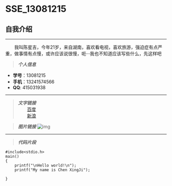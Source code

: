 # SSE_13081215
## 自我介绍
***
　　我叫陈星吉，今年21岁，来自湖南，喜欢看电视，喜欢旅游，强迫症有点严重，做事情有点慢，或许应该说很慢，呃···我也不知道应该写些什么，先这样吧
  

>***个人信息***
* **学号**：13081215
* **手机**：13241574566
* **QQ**: 415031938


***
>***文字链接***  
　　[百度](http://www.baidu.com)  
　　[新浪](http://www.sina.com)
    
>***图片链接***
    ![img](http://pic24.nipic.com/20121008/9195996_102130319123_2.jpg)

***
>***代码片段***

    #include<stdio.h>
    main()
    {
        printf("\nHello world!\n");
        printf("My name is Chen XingJi");
        
    }


